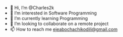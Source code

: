 - 👋 Hi, I’m @Charles2k
- 👀 I’m interested in Software Programming 
- 🌱 I’m currently learning Programming
- 💞️ I’m looking to collaborate on a remote project
- 📫 How to reach me ejeabochachikodili@gmail.com

<!---
Charles2k/Charles2k is a ✨ special ✨ repository because its `README.md` (this file) appears on your GitHub profile.
You can click the Preview link to take a look at your changes.
--->

